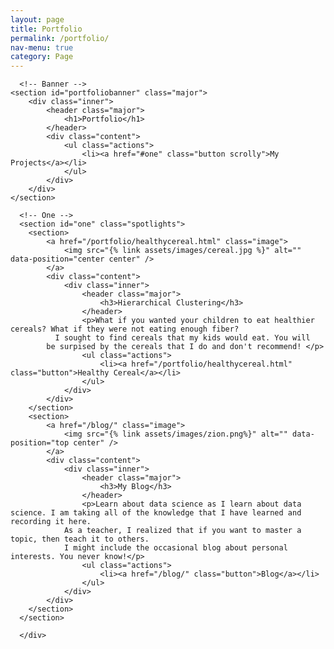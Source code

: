 ```yaml
---
layout: page
title: Portfolio
permalink: /portfolio/
nav-menu: true
category: Page
---
```


<!-- Main -->
<div id="main">

      <!-- Banner -->
    <section id="portfoliobanner" class="major">
        <div class="inner">
            <header class="major">
                <h1>Portfolio</h1>
            </header>
            <div class="content">
                <ul class="actions">
                    <li><a href="#one" class="button scrolly">My Projects</a></li>
                </ul>
            </div>
        </div>
    </section>

      <!-- One -->
      <section id="one" class="spotlights">
      	<section>
      		<a href="/portfolio/healthycereal.html" class="image">
      			<img src="{% link assets/images/cereal.jpg %}" alt="" data-position="center center" />
      		</a>
      		<div class="content">
      			<div class="inner">
      				<header class="major">
      					<h3>Hierarchical Clustering</h3>
      				</header>
      				<p>What if you wanted your children to eat healthier cereals? What if they were not eating enough fiber?
              I sought to find cereals that my kids would eat. You will
            be surpised by the cereals that I do and don't recommend! </p>
      				<ul class="actions">
      					<li><a href="/portfolio/healthycereal.html" class="button">Healthy Cereal</a></li>
      				</ul>
      			</div>
      		</div>
      	</section>
      	<section>
      		<a href="/blog/" class="image">
      			<img src="{% link assets/images/zion.png%}" alt="" data-position="top center" />
      		</a>
      		<div class="content">
      			<div class="inner">
      				<header class="major">
      					<h3>My Blog</h3>
      				</header>
      				<p>Learn about data science as I learn about data science. I am taking all of the knowledge that I have learned and recording it here.
                As a teacher, I realized that if you want to master a topic, then teach it to others.
                I might include the occasional blog about personal interests. You never know!</p>
      				<ul class="actions">
      					<li><a href="/blog/" class="button">Blog</a></li>
      				</ul>
      			</div>
      		</div>
      	</section>
      </section>

      </div>

